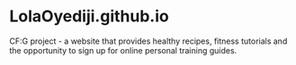 # LolaOyediji.github.io
 CF:G project - a website that provides healthy recipes, fitness tutorials and the opportunity to sign up for online personal training guides.
